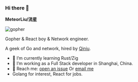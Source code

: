 ### Hi there 👋

**MeteorLiu/流星**

![gopher](https://github.com/MeteorsLiu/MeteorsLiu/assets/17515813/7f904837-ca36-45e3-b58d-7a242d7f94e4)

Gopher & React boy & Network engineer.

A geek of Go and network, hired by [Qiniu](https://www.qiniu.com/).

- 🌱 I’m currently learning Rust/Zig
- 🤔 I’m working as a Full Stack developer in Shanghai, China.
- 📧 Reach me: [open an issue](https://github.com/MeteorsLiu/MeteorsLiu/issues) Or [email me](mailto:hello@liuxi.ng)
- Golang for interest, React for jobs.


